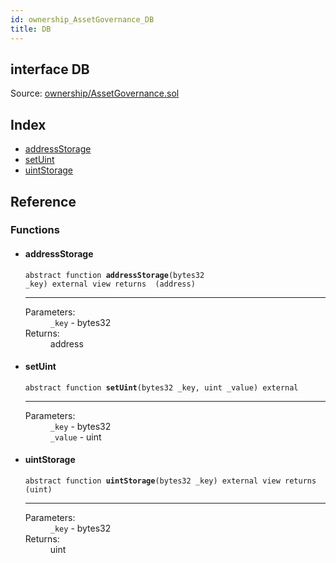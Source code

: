 ```yaml
---
id: ownership_AssetGovernance_DB
title: DB
---
```


<div class="contract-doc"><div class="contract"><h2 class="contract-header"><span class="contract-kind">interface</span> DB</h2><div class="source">Source: <a href="https://github.com/MyBitFoundation/MyBit-Network.tech//blob/v0.1.9/contracts/ownership/AssetGovernance.sol" target="_blank">ownership/AssetGovernance.sol</a></div></div><div class="index"><h2>Index</h2><ul><li><a href="ownership_AssetGovernance_DB.html#addressStorage">addressStorage</a></li><li><a href="ownership_AssetGovernance_DB.html#setUint">setUint</a></li><li><a href="ownership_AssetGovernance_DB.html#uintStorage">uintStorage</a></li></ul></div><div class="reference"><h2>Reference</h2><div class="functions"><h3>Functions</h3><ul><li><div class="item function"><span id="addressStorage" class="anchor-marker"></span><h4 class="name">addressStorage</h4><div class="body"><code class="signature"><span>abstract </span>function <strong>addressStorage</strong><span>(bytes32 _key) </span><span>external </span><span>view </span><span>returns  (address) </span></code><hr/><dl><dt><span class="label-parameters">Parameters:</span></dt><dd><div><code>_key</code> - bytes32</div></dd><dt><span class="label-return">Returns:</span></dt><dd>address</dd></dl></div></div></li><li><div class="item function"><span id="setUint" class="anchor-marker"></span><h4 class="name">setUint</h4><div class="body"><code class="signature"><span>abstract </span>function <strong>setUint</strong><span>(bytes32 _key, uint _value) </span><span>external </span></code><hr/><dl><dt><span class="label-parameters">Parameters:</span></dt><dd><div><code>_key</code> - bytes32</div><div><code>_value</code> - uint</div></dd></dl></div></div></li><li><div class="item function"><span id="uintStorage" class="anchor-marker"></span><h4 class="name">uintStorage</h4><div class="body"><code class="signature"><span>abstract </span>function <strong>uintStorage</strong><span>(bytes32 _key) </span><span>external </span><span>view </span><span>returns  (uint) </span></code><hr/><dl><dt><span class="label-parameters">Parameters:</span></dt><dd><div><code>_key</code> - bytes32</div></dd><dt><span class="label-return">Returns:</span></dt><dd>uint</dd></dl></div></div></li></ul></div></div></div>
